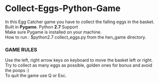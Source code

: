 # Collect-Eggs-Python-Game
In this Egg Catcher game you have to collect the falling eggs in the basket.
Built in **Pygame**. Python **2.7** Support \
Make sure Pygame is installed on your machine.\
How to run : $python2.7 collect_eggs.py from the hen_game directory.
### GAME RULES
Use the left, right arrow keys on keyboard to move the basket left or right.\
Try to collect as many eggs as possible, golden ones for bonus and avoid the poops :) \
To quit the game use Q or Esc.


